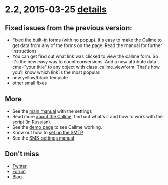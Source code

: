 # 2.2, 2015-03-25 [details](http://dedushka.org/kod/7767.html)

## Fixed issues from the previous version:

- Fixed the built-in forms (with no popup). It's easy to make the Callme to get data from any of the forms on the page. Read the manual for further instructions
- You can get find out what link was clicked to view the callme form. So it's the new easy way to count conversions. Add a new attribute data-cme="your title" to any object with class .callme_viewform. That's how you'll know which link is the most popular.
- new yellow/black template
- other small fixes

## More

- See the [main manual](http://dedushka.org/kod/5213.html) with the settings
- Read more [about the Callme](http://dedushka.org/blog/7768.html), find out what's it and how to work with the script (in Russian).
- See the [demo page](http://dedushka.org/callme/) to see Callme working.
- Know out how to [set up the SMTP](http://qbx.me/viewtopic.php?t=108)
- See the [SMS-settings manual](http://dedushka.org/kod/3903.html)

## Don't miss

- [Twitter](http://twitter.com/dedushkaa)
- [Forum](http://qbx.me)
- [Blog](http://dedushka.org)